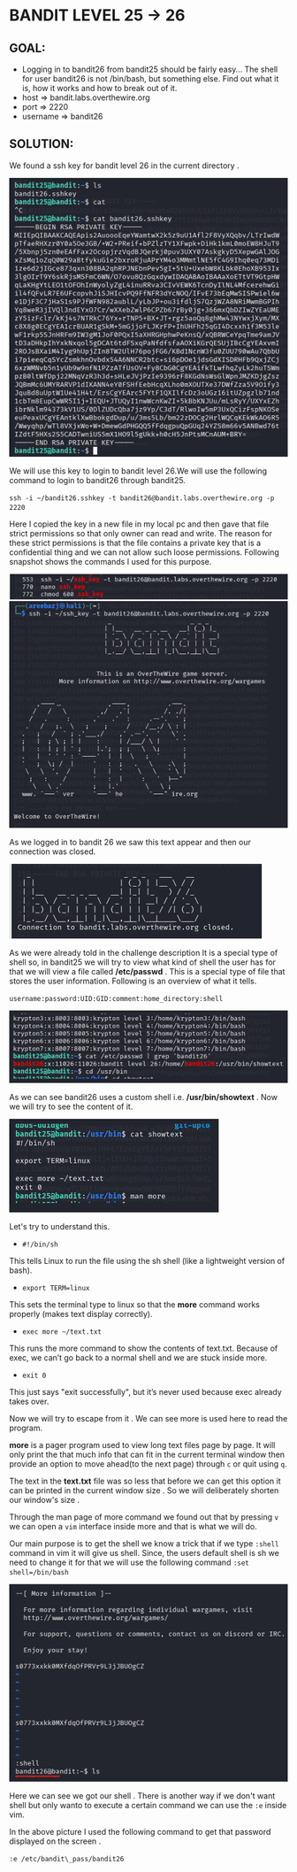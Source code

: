 
# BANDIT LEVEL 25 -> 26

## GOAL:

- Logging in to bandit26 from bandit25 should be fairly easy… The shell for user bandit26 is not /bin/bash, but something else. Find out what it is, how it works and how to break out of it.
- host => bandit.labs.overthewire.org
- port => 2220
- username => bandit26

## SOLUTION:

We found a ssh key for bandit level 26 in the current directory . 

![Bandit26.6](./images/Bandit26.6.png "Bandit26.6")

We will use this key to login to bandit level 26.We will use the following command to login to bandit26 through bandit25.

`ssh -i ~/bandit26.sshkey -t bandit26@bandit.labs.overthewire.org -p 2220`

Here I copied the key in a new file in my local pc and then gave that file strict permissions so that only owner can read and write. The reason for these strict permissions is that the file contains a private key that is a confidential thing and we can not allow such loose permissions. Following snapshot shows the commands I used for this purpose.

![Bandit26.7](./images/Bandit26.7.png "Bandit26.7")
![Bandit26.4](./images/Bandit26.4.png "Bandit26.4")

As we logged in to bandit 26 we saw this text appear and then our connection was closed.

![Bandit26.5](./images/Bandit26.5.png "Bandit26.5")

As we were already told in the challenge description It is a special type of shell so, in bandit25 we will try to view what kind of shell the user has for that we will view a file called  **/etc/passwd** . This is a special type of file that stores the user information. Following is an overview of what it tells.

`username:password:UID:GID:comment:home_directory:shell`

![Bandit26.1](./images/Bandit26.1.png "Bandit26.1")

As we can see bandit26 uses a custom shell i.e. **/usr/bin/showtext** . Now we will try to see the content of it.

![Bandit26.3](./images/Bandit26.3.png "Bandit26.3")

Let's try to understand this.

- `#!/bin/sh`

This tells Linux to run the file using the sh shell (like a lightweight version of bash).

- `export TERM=linux`

This sets the terminal type to linux so that the **more** command works properly (makes text display correctly).

- `exec more ~/text.txt`

This runs the more command to show the contents of text.txt.
Because of exec, we can’t go back to a normal shell and we are stuck inside more.

- `exit 0`

This just says "exit successfully", but it’s never used because exec already takes over.

Now we will try to escape from it . We can see more is used here to read the program.

**more** is a pager program used to view long text files page by page. It will only print the that much info that can fit in the current terminal window then provide an option to move ahead(to the next page) through `c` or quit using `q`.

The text in the **text.txt** file was so less that before we can get this option it can be printed in the current window size . So we will deliberately shorten our window's size .

Through the man page of more command we found out that by pressing `v` we can open a `vim` interface inside more and that is what we will do.

Our main purpose is to get the shell we know a trick that if we type `:shell` command in vim it will give us shell. Since, the users default shell is sh we need to change it for that we will use the following command `:set shell=/bin/bash`

![Bandit26.2](./images/Bandit26.2.png "Bandit26.2")

Here we can see we got our shell . There is another way if we don't want shell but only wanto to execute a certain command we can use the `:e` inside vim.

In the above picture I used the following command to get that password displayed on the screen .

`:e /etc/bandit\_pass/bandit26`





